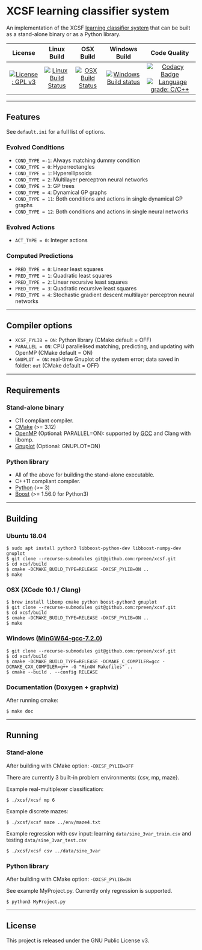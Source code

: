 # XCSF learning classifier system

An implementation of the XCSF [learning classifier system](https://en.wikipedia.org/wiki/Learning_classifier_system) that can be built as a stand-alone binary or as a Python library.

License|Linux Build|OSX Build|Windows Build|Code Quality
:--:|:--:|:--:|:--:|:--:
[![License: GPL v3](https://img.shields.io/badge/License-GPL%20v3-blue.svg)](http://www.gnu.org/licenses/gpl-3.0)|[![Linux Build Status](http://badges.herokuapp.com/travis/rpreen/xcsf?env=BADGE=linux&label=build&branch=master)](https://travis-ci.org/rpreen/xcsf)|[![OSX Build Status](http://badges.herokuapp.com/travis/rpreen/xcsf?env=BADGE=osx&label=build&branch=master)](https://travis-ci.org/rpreen/xcsf)|[![Windows Build status](https://ci.appveyor.com/api/projects/status/s4xge68jmlbam005?svg=true)](https://ci.appveyor.com/project/rpreen/xcsf)|[![Codacy Badge](https://api.codacy.com/project/badge/Grade/2213b9ad4e034482bf058d4598d1618b)](https://www.codacy.com/app/rpreen/xcsf)[![Language grade: C/C++](https://img.shields.io/lgtm/grade/cpp/g/rpreen/xcsf.svg?logo=lgtm&logoWidth=18)](https://lgtm.com/projects/g/rpreen/xcsf/context:cpp)

*******************************************************************************

## Features

See `default.ini` for a full list of options.

### Evolved Conditions

* `COND_TYPE =-1`: Always matching dummy condition
* `COND_TYPE = 0`: Hyperrectangles
* `COND_TYPE = 1`: Hyperellipsoids
* `COND_TYPE = 2`: Multilayer perceptron neural networks
* `COND_TYPE = 3`: GP trees
* `COND_TYPE = 4`: Dynamical GP graphs
* `COND_TYPE = 11`: Both conditions and actions in single dynamical GP graphs
* `COND_TYPE = 12`: Both conditions and actions in single neural networks

### Evolved Actions

* `ACT_TYPE = 0`: Integer actions

### Computed Predictions

* `PRED_TYPE = 0`: Linear least squares
* `PRED_TYPE = 1`: Quadratic least squares
* `PRED_TYPE = 2`: Linear recursive least squares
* `PRED_TYPE = 3`: Quadratic recursive least squares
* `PRED_TYPE = 4`: Stochastic gradient descent multilayer perceptron neural networks

*******************************************************************************

## Compiler options

* `XCSF_PYLIB = ON`: Python library (CMake default = OFF)
* `PARALLEL = ON`: CPU parallelised matching, predicting, and updating with OpenMP (CMake default = ON)
* `GNUPLOT = ON`: real-time Gnuplot of the system error; data saved in folder: `out` (CMake default = OFF)
  
*******************************************************************************

## Requirements

### Stand-alone binary
 
* C11 compliant compiler.
* [CMake](https://www.cmake.org "CMake") (>= 3.12)
* [OpenMP](https://www.openmp.org "OpenMP") (Optional: PARALLEL=ON): supported by [GCC](https://gcc.gnu.org "GCC") and Clang with libomp.
* [Gnuplot](https://www.gnuplot.info "Gnuplot") (Optional: GNUPLOT=ON)

### Python library
 
* All of the above for building the stand-alone executable.
* C++11 compliant compiler.
* [Python](https://www.python.org "Python") (>= 3)
* [Boost](https://www.boost.org "Boost") (>= 1.56.0 for Python3)

*******************************************************************************

## Building

### Ubuntu 18.04

```
$ sudo apt install python3 libboost-python-dev libboost-numpy-dev gnuplot
$ git clone --recurse-submodules git@github.com:rpreen/xcsf.git
$ cd xcsf/build
$ cmake -DCMAKE_BUILD_TYPE=RELEASE -DXCSF_PYLIB=ON ..
$ make
```
 
### OSX (XCode 10.1 / Clang)

```
$ brew install libomp cmake python boost-python3 gnuplot
$ git clone --recurse-submodules git@github.com:rpreen/xcsf.git
$ cd xcsf/build
$ cmake -DCMAKE_BUILD_TYPE=RELEASE -DXCSF_PYLIB=ON ..
$ make
```

### Windows ([MinGW64-gcc-7.2.0](http://mingw-w64.org "MinGW64-gcc-7.2.0"))

```
$ git clone --recurse-submodules git@github.com:rpreen/xcsf.git
$ cd xcsf/build
$ cmake -DCMAKE_BUILD_TYPE=RELEASE -DCMAKE_C_COMPILER=gcc -DCMAKE_CXX_COMPILER=g++ -G "MinGW Makefiles" ..
$ cmake --build . --config RELEASE
```

### Documentation (Doxygen + graphviz)

After running cmake:

```
$ make doc
```
 
*******************************************************************************

## Running

### Stand-alone

After building with CMake option: `-DXCSF_PYLIB=OFF`

There are currently 3 built-in problem environments: {csv, mp, maze}.

Example real-multiplexer classification:

```
$ ./xcsf/xcsf mp 6
```

Example discrete mazes:

```
$ ./xcsf/xcsf maze ../env/maze4.txt
```

Example regression with csv input: learning `data/sine_3var_train.csv` and testing `data/sine_3var_test.csv`

```
$ ./xcsf/xcsf csv ../data/sine_3var
```

### Python library

After building with CMake option: `-DXCSF_PYLIB=ON`

See example MyProject.py. Currently only regression is supported.

```
$ python3 MyProject.py
```

*******************************************************************************

## License

This project is released under the GNU Public License v3.
